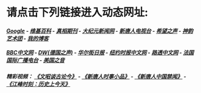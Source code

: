 # 请点击下列链接进入动态网址:

#####  [Google](http://206.189.163.138:8888/search?q=425事件) - [维基百科](http://206.189.163.138:8100/wiki/喬高-麥塔斯調查報告) - [真相期刊](http://206.189.163.138:8300/display.aspx?category_id=3&zhuanti_id=2) - [大纪元新闻网](http://206.189.163.138:10080) - [新唐人电视台](http://206.189.163.138:8000) - [希望之声](http://206.189.163.138:8200) - [神韵艺术团](http://206.189.163.138:8000/xtr/gb/prog673.html) - [我的博客](http://206.189.163.138:10000/)<br/> <br/> [BBC中文网](http://206.189.163.138:9100/zhongwen) - [DW(德国之声)](http://206.189.163.138:9200/zh/在线报导/s-9058?&zhongwen=simp) - [华尔街日报](http://206.189.163.138:9300) - [纽约时报中文网](http://206.189.163.138:9400) - [路透中文网](http://206.189.163.138:9500/) - [法国国际广播电台](http://206.189.163.138:9600/) - [美国之音](http://206.189.163.138:9700/) 

##### 精彩视频： [《文昭谈古论今》](https://github.com/gfw-breaker/wenzhao/blob/master/README.md?a01) - [《新唐人时事小品》](https://github.com/gfw-breaker/ntdtv-comedy/blob/master/README.md?a01) - [《新唐人中国禁闻》](https://github.com/gfw-breaker/ntdtv-news/blob/master/README.md?a01) - [《江峰时刻：历史上今天》](https://github.com/gfw-breaker/today-in-history/blob/master/README.md) 


